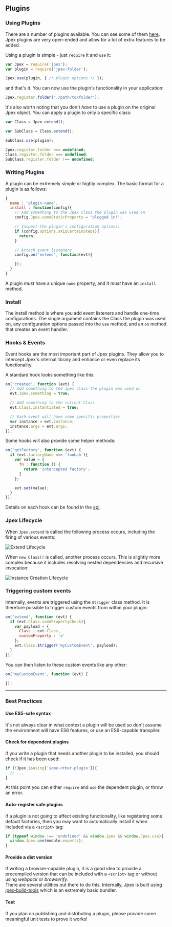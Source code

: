 ## Plugins

### Using Plugins
There are a number of plugins available. You can see some of them [here](/plugins). Jpex plugins are very open-ended and allow for a lot of extra features to be added.

Using a plugin is simple - just `require` it and `use` it:
```javascript
var Jpex = require('jpex');
var plugin = require('jpex-folder');

Jpex.use(plugin, { /* plugin options */ });
```
and that's it. You can now use the plugin's functionality in your application:
```javascript
Jpex.register.folder('./path/to/folder');
```

It's also worth noting that you don't *have* to use a plugin on the original Jpex object. You can apply a plugin to only a specific class:
```javascript
var Class = Jpex.extend();

var SubClass = Class.extend();

SubClass.use(plugin);

Jpex.register.folder === undefined;
Class.register.folder === undefined;
SubClass.register.folder !== undefined;
```

### Writing Plugins
A plugin can be extremely simple or highly complex. The basic format for a plugin is as follows:
```javascript
{
  name : 'plugin-name',
  install : function(config){
    // Add something to the Jpex class the plugin was used on
    config.Jpex.someStaticProperty = 'plugged in!';

    // Inspect the plugin's configuration options:
    if (config.options.skipCertainSteps){
      return;
    }

    // Attach event listeners
    config.on('extend', function(evt){

    });
  }
}
```

A plugin *must* have a unique `name` property, and it *must* have an `install` method.

### Install
The install method is where you add event listeners and handle one-time configurations. The single argument contains the Class the plugin was used on, any configuration options passed into the `use` method, and an `on` method that creates an event handler.

### Hooks & Events
Event hooks are the most important part of Jpex plugins. They allow you to intercept Jpex's internal library and enhance or even replace its functionality.

A standard hook looks something like this:
```javascript
on('created', function (evt) {
  // Add something to the Jpex class the plugin was used on
  evt.Jpex.something = true;

  // Add something to the current Class
  evt.Class.instantiated = true;

  // Each event will have some specific properties
  var instance = evt.instance;
  instance.args = evt.args;
});
```

Some hooks will also provide some helper methods:
```javascript
on('getFactory', function (evt) {
  if (evt.factoryName === 'foobah'){
    var value = {
      fn : function () {
        return 'intercepted factory';
      }
    };

    evt.set(value);
  }
});
```
Details on each hook can be found in the [api](/api).

### Jpex Lifecycle
When `Jpex.extend` is called the following process occurs, including the firing of various events:

![Extend Lifecycle](../../assets/extend.png)

When `new Class()` is called, another process occurs. This is slightly more complex because it includes resolving nested dependencies and recursive invocation:

![Instance Creation Lifecycle](../../assets/instance.png)

### Triggering custom events
Internally, events are triggered using the `$trigger` class method. It is therefore possible to trigger custom events from within your plugin:
```javascript
on('extend', function (evt) {
  if (evt.Class.somePropertyCheck){
    var payload = {
      Class : evt.Class,
      customProperty : 'x'
    };
    evt.Class.$trigger('myCustomEvent', payload);
  }
});
```
You can then listen to these custom events like any other:
```javascript
on('myCustomEvent', function (evt) {

});
```

------

### Best Practices
#### Use ES5-safe syntax
It's not always clear in what context a plugin will be used so don't assume the environment will have ES6 features, or use an ES6-capable transpiler.

#### Check for dependent plugins
If you write a plugin that needs another plugin to be installed, you should check if it has been used:
```javascript
if (!Jpex.$$using['some-other-plugin']){
  // ...
}
```
At this point you can either `require` and `use` the dependent plugin, or throw an error.

#### Auto-register safe plugins
If a plugin is not going to affect existing functionality, like registering some default factories, then you may want to automatically install it when included via a `<script>` tag:
```javascript
if (typeof window !== 'undefined' && window.Jpex && window.Jpex.use){
  window.Jpex.use(module.exports);
}
```

#### Provide a dist version
If writing a browser-capable plugin, it is a good idea to provide a precompiled version that can be included with a `<script>` tag or without using *webpack* or *browserify*.  
There are several utilities out there to do this. Internally, Jpex is built using [jpex-build-tools](https://github.com/jpex-js/jpex-build-tools) which is an extremely basic bundler.

#### Test
If you plan on publishing and distributing a plugin, please provide some meaningful unit tests to prove it works!
